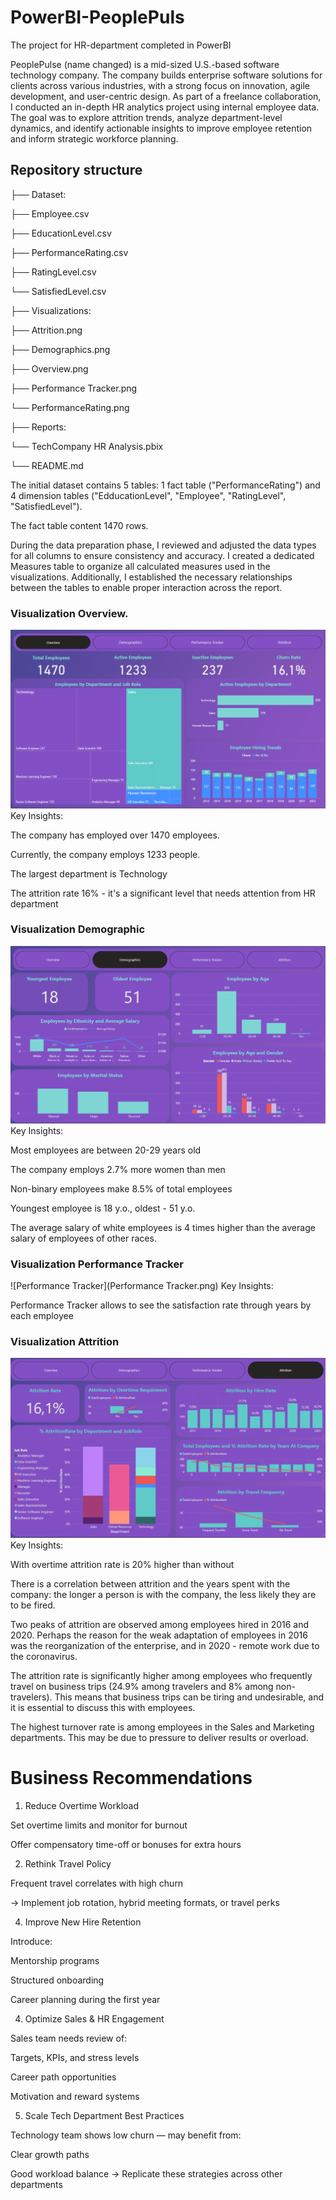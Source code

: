 # PowerBI-PeoplePuls
The project for HR-department completed in PowerBI

PeoplePulse (name changed) is a mid-sized U.S.-based software technology company. The company builds enterprise software solutions for clients across various industries, with a strong focus on innovation, agile development, and user-centric design.
As part of a freelance collaboration, I conducted an in-depth HR analytics project using internal employee data. The goal was to explore attrition trends, analyze department-level dynamics, and identify actionable insights to improve employee retention and inform strategic workforce planning.

## Repository structure

├── Dataset:

 ├── Employee.csv

 ├── EducationLevel.csv

 ├── PerformanceRating.csv

 ├── RatingLevel.csv

 └── SatisfiedLevel.csv

├── Visualizations:

 ├── Attrition.png

 ├── Demographics.png

 ├── Overview.png

 ├── Performance Tracker.png

 └── PerformanceRating.png

├── Reports:

 └── TechCompany HR Analysis.pbix

└── README.md

The initial dataset contains 5 tables: 1 fact table ("PerformanceRating") and 4 dimension tables ("EdducationLevel", "Employee", "RatingLevel", "SatisfiedLevel"). 

The fact table content 1470 rows. 

During the data preparation phase, I reviewed and adjusted the data types for all columns to ensure consistency and accuracy. I created a dedicated Measures table to organize all calculated measures used in the visualizations. Additionally, I established the necessary relationships between the tables to enable proper interaction across the report.

### Visualization Overview.
![Overview](Overview.png)
Key Insights:

The company has employed over 1470 employees. 

Currently, the company employs 1233 people. 

The largest department is Technology

The attrition rate 16% - it's a significant level that needs attention from HR department

### Visualization Demographic
![Dempgraphics](Demographics.png)
Key Insights: 

Most employees are between 20-29 years old

The company employs 2.7% more women than men

Non-binary employees make 8.5% of total employees

Youngest employee is 18 y.o., oldest - 51 y.o.

The average salary of white employees is 4 times higher than the average salary of employees of other races.

### Visualization Performance Tracker
![Performance Tracker](Performance Tracker.png)
Key Insights: 

Performance Tracker allows to see the satisfaction rate through years by each employee

### Visualization Attrition
![Attrition](Attrition.png)
Key Insights: 

With overtime attrition rate is 20% higher than without 

There is a correlation between attrition and the years spent with the company: the longer a person is with the company, the less likely they are to be fired.

Two peaks of attrition are observed among employees hired in 2016 and 2020. Perhaps the reason for the weak adaptation of employees in 2016 was the reorganization of the enterprise, and in 2020 - remote work due to the coronavirus.

The attrition rate is significantly higher among employees who frequently travel on business trips (24.9% among travelers and 8% among non-travelers). This means that business trips can be tiring and undesirable, and it is essential to discuss this with employees.

The highest turnover rate is among employees in the Sales and Marketing departments. This may be due to pressure to deliver results or overload.

# Business Recommendations
1. Reduce Overtime Workload
   
Set overtime limits and monitor for burnout

Offer compensatory time-off or bonuses for extra hours

2. Rethink Travel Policy
   
Frequent travel correlates with high churn

 → Implement job rotation, hybrid meeting formats, or travel perks

4. Improve New Hire Retention
   
Introduce:

Mentorship programs

Structured onboarding

Career planning during the first year

4. Optimize Sales & HR Engagement
   
Sales team needs review of:

Targets, KPIs, and stress levels

Career path opportunities

Motivation and reward systems

5. Scale Tech Department Best Practices
   
Technology team shows low churn — may benefit from:

Clear growth paths

Good workload balance
 → Replicate these strategies across other departments

